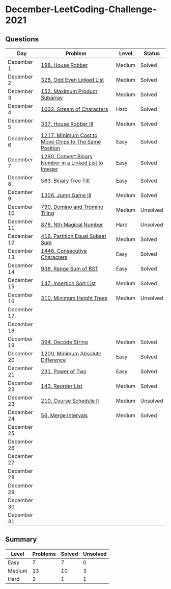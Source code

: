 # December-LeetCoding-Challenge-2021

## Questions
| Day | Problem | Level | Status |
| --- | --- | --- | --- |
| December 1 | [198. House Robber](https://leetcode.com/problems/house-robber/) | Medium | Solved |
| December 2 | [328. Odd Even Linked List](https://leetcode.com/problems/odd-even-linked-list/) | Medium | Solved |
| December 3 | [152. Maximum Product Subarray](https://leetcode.com/problems/maximum-product-subarray/) | Medium | Solved |
| December 4 | [1032. Stream of Characters](https://leetcode.com/problems/stream-of-characters/) | Hard | Solved |
| December 5 | [337. House Robber III](https://leetcode.com/problems/house-robber-iii/) | Medium | Solved |
| December 6 | [1217. Minimum Cost to Move Chips to The Same Position](https://leetcode.com/problems/minimum-cost-to-move-chips-to-the-same-position/) | Easy | Solved |
| December 7 | [1290. Convert Binary Number in a Linked List to Integer](https://leetcode.com/problems/convert-binary-number-in-a-linked-list-to-integer/) | Easy | Solved |
| December 8 | [563. Binary Tree Tilt](https://leetcode.com/problems/binary-tree-tilt/) | Easy | Solved |
| December 9 | [1306. Jump Game III](https://leetcode.com/problems/jump-game-iii/) | Medium | Solved |
| December 10 | [790. Domino and Tromino Tiling](https://leetcode.com/problems/domino-and-tromino-tiling/) | Medium | Unsolved |
| December 11 | [878. Nth Magical Number](https://leetcode.com/problems/nth-magical-number/) | Hard | Unsolved |
| December 12 | [416. Partition Equal Subset Sum](https://leetcode.com/problems/partition-equal-subset-sum/) | Medium | Solved |
| December 13 | [1446. Consecutive Characters](https://leetcode.com/problems/consecutive-characters/) | Easy | Solved |
| December 14 | [938. Range Sum of BST](https://leetcode.com/problems/range-sum-of-bst/) | Easy | Solved |
| December 15 | [147. Insertion Sort List](https://leetcode.com/problems/insertion-sort-list/) | Medium | Solved |
| December 16 | [310. Minimum Height Trees](https://leetcode.com/problems/minimum-height-trees/) | Medium | Unsolved |
| December 17 | []() |  |  |
| December 18 | []() |  |  |
| December 19 | [394. Decode String](https://leetcode.com/problems/decode-string/) | Medium | Solved |
| December 20 | [1200. Minimum Absolute Difference](https://leetcode.com/problems/minimum-absolute-difference/) | Easy | Solved |
| December 21 | [231. Power of Two](https://leetcode.com/problems/power-of-two/) | Easy | Solved |
| December 22 | [143. Reorder List](https://leetcode.com/problems/reorder-list/) | Medium | Solved |
| December 23 | [210. Course Schedule II](https://leetcode.com/problems/course-schedule-ii/) | Medium | Unsolved |
| December 24 | [56. Merge Intervals](https://leetcode.com/problems/merge-intervals/) | Medium | Solved |
| December 25 | []() |  |  |
| December 26 | []() |  |  |
| December 27 | []() |  |  |
| December 28 | []() |  |  |
| December 29 | []() |  |  |
| December 30 | []() |  |  |
| December 31 | []() |  |  |

## Summary
| Level  | Problems | Solved | Unsolved |
| ---    | --- | --- | --- |
| Easy   | 7 | 7 | 0 |
| Medium | 13 | 10 | 3 |
| Hard   | 2 | 1 | 1 |
